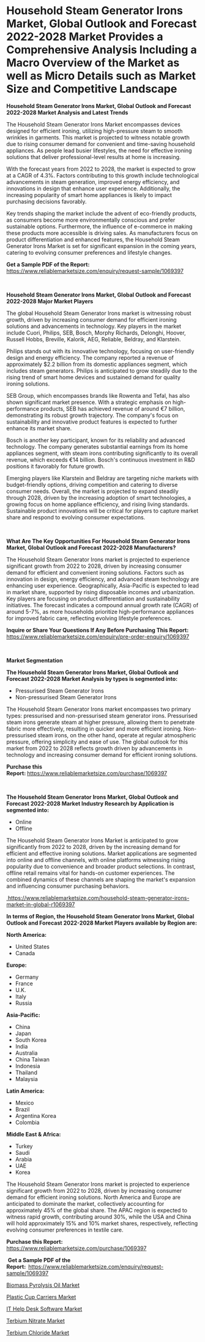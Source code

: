 <p><h1>Household Steam Generator Irons Market, Global Outlook and Forecast 2022-2028 Market Provides a Comprehensive Analysis Including a Macro Overview of the Market as well as Micro Details such as Market Size and Competitive Landscape</h1></p><p><strong>Household Steam Generator Irons Market, Global Outlook and Forecast 2022-2028 Market Analysis and Latest Trends</strong></p>
<p><p>The Household Steam Generator Irons Market encompasses devices designed for efficient ironing, utilizing high-pressure steam to smooth wrinkles in garments. This market is projected to witness notable growth due to rising consumer demand for convenient and time-saving household appliances. As people lead busier lifestyles, the need for effective ironing solutions that deliver professional-level results at home is increasing.</p><p>With the forecast years from 2022 to 2028, the market is expected to grow at a CAGR of 4.3%. Factors contributing to this growth include technological advancements in steam generation, improved energy efficiency, and innovations in design that enhance user experience. Additionally, the increasing popularity of smart home appliances is likely to impact purchasing decisions favorably.</p><p>Key trends shaping the market include the advent of eco-friendly products, as consumers become more environmentally conscious and prefer sustainable options. Furthermore, the influence of e-commerce in making these products more accessible is driving sales. As manufacturers focus on product differentiation and enhanced features, the Household Steam Generator Irons Market is set for significant expansion in the coming years, catering to evolving consumer preferences and lifestyle changes.</p></p>
<p><strong>Get a Sample PDF of the Report:&nbsp;</strong> <a href="https://www.reliablemarketsize.com/enquiry/request-sample/1069397">https://www.reliablemarketsize.com/enquiry/request-sample/1069397</a></p>
<p>&nbsp;</p>
<p><strong>Household Steam Generator Irons Market, Global Outlook and Forecast 2022-2028 Major Market Players</strong></p>
<p><p>The global Household Steam Generator Irons market is witnessing robust growth, driven by increasing consumer demand for efficient ironing solutions and advancements in technology. Key players in the market include Cuori, Philips, SEB, Bosch, Morphy Richards, Delonghi, Hoover, Russell Hobbs, Breville, Kalorik, AEG, Reliable, Beldray, and Klarstein.</p><p>Philips stands out with its innovative technology, focusing on user-friendly design and energy efficiency. The company reported a revenue of approximately $2.2 billion from its domestic appliances segment, which includes steam generators. Philips is anticipated to grow steadily due to the rising trend of smart home devices and sustained demand for quality ironing solutions.</p><p>SEB Group, which encompasses brands like Rowenta and Tefal, has also shown significant market presence. With a strategic emphasis on high-performance products, SEB has achieved revenue of around €7 billion, demonstrating its robust growth trajectory. The company's focus on sustainability and innovative product features is expected to further enhance its market share.</p><p>Bosch is another key participant, known for its reliability and advanced technology. The company generates substantial earnings from its home appliances segment, with steam irons contributing significantly to its overall revenue, which exceeds €14 billion. Bosch's continuous investment in R&D positions it favorably for future growth.</p><p>Emerging players like Klarstein and Beldray are targeting niche markets with budget-friendly options, driving competition and catering to diverse consumer needs. Overall, the market is projected to expand steadily through 2028, driven by the increasing adoption of smart technologies, a growing focus on home appliance efficiency, and rising living standards. Sustainable product innovations will be critical for players to capture market share and respond to evolving consumer expectations.</p></p>
<p>&nbsp;</p>
<p><strong>What Are The Key Opportunities For Household Steam Generator Irons Market, Global Outlook and Forecast 2022-2028 Manufacturers?</strong></p>
<p><p>The Household Steam Generator Irons market is projected to experience significant growth from 2022 to 2028, driven by increasing consumer demand for efficient and convenient ironing solutions. Factors such as innovation in design, energy efficiency, and advanced steam technology are enhancing user experience. Geographically, Asia-Pacific is expected to lead in market share, supported by rising disposable incomes and urbanization. Key players are focusing on product differentiation and sustainability initiatives. The forecast indicates a compound annual growth rate (CAGR) of around 5-7%, as more households prioritize high-performance appliances for improved fabric care, reflecting evolving lifestyle preferences.</p></p>
<p><strong>Inquire or Share Your Questions If Any Before Purchasing This Report:</strong> <a href="https://www.reliablemarketsize.com/enquiry/pre-order-enquiry/1069397">https://www.reliablemarketsize.com/enquiry/pre-order-enquiry/1069397</a></p>
<p>&nbsp;</p>
<p><strong>Market Segmentation</strong></p>
<p><strong>The Household Steam Generator Irons Market, Global Outlook and Forecast 2022-2028 Market Analysis by types is segmented into:</strong></p>
<p><ul><li>Pressurised Steam Generator Irons</li><li>Non-pressurised Steam Generator Irons</li></ul></p>
<p><p>The Household Steam Generator Irons market encompasses two primary types: pressurised and non-pressurised steam generator irons. Pressurised steam irons generate steam at higher pressure, allowing them to penetrate fabric more effectively, resulting in quicker and more efficient ironing. Non-pressurised steam irons, on the other hand, operate at regular atmospheric pressure, offering simplicity and ease of use. The global outlook for this market from 2022 to 2028 reflects growth driven by advancements in technology and increasing consumer demand for efficient ironing solutions.</p></p>
<p><strong>Purchase this Report:&nbsp;</strong><a href="https://www.reliablemarketsize.com/purchase/1069397">https://www.reliablemarketsize.com/purchase/1069397</a></p>
<p>&nbsp;</p>
<p><strong>The Household Steam Generator Irons Market, Global Outlook and Forecast 2022-2028 Market Industry Research by Application is segmented into:</strong></p>
<p><ul><li>Online</li><li>Offline</li></ul></p>
<p><p>The Household Steam Generator Irons Market is anticipated to grow significantly from 2022 to 2028, driven by the increasing demand for efficient and effective ironing solutions. Market applications are segmented into online and offline channels, with online platforms witnessing rising popularity due to convenience and broader product selections. In contrast, offline retail remains vital for hands-on customer experiences. The combined dynamics of these channels are shaping the market's expansion and influencing consumer purchasing behaviors.</p></p>
<p><a href="https://www.reliablemarketsize.com/household-steam-generator-irons-market-in-global-r1069397">&nbsp;https://www.reliablemarketsize.com/household-steam-generator-irons-market-in-global-r1069397</a></p>
<p><strong>In terms of Region, the Household Steam Generator Irons Market, Global Outlook and Forecast 2022-2028 Market Players available by Region are:</strong></p>
<p>
    <p> <strong> North America: </strong>
        <ul>
            <li>United States</li>
            <li>Canada</li>
        </ul>
        </p> 
    <p> <strong> Europe: </strong>
        <ul>
            <li>Germany</li>
            <li>France</li>
            <li>U.K.</li>
            <li>Italy</li>
            <li>Russia</li>
        </ul>
        </p> 
    <p> <strong> Asia-Pacific: </strong>
        <ul>
            <li>China</li>
            <li>Japan</li>
            <li>South Korea</li>
            <li>India</li>
            <li>Australia</li>
            <li>China Taiwan</li>
            <li>Indonesia</li>
            <li>Thailand</li>
            <li>Malaysia</li>
        </ul>
        </p> 
    <p> <strong> Latin America: </strong>
        <ul>
            <li>Mexico</li>
            <li>Brazil</li>
            <li>Argentina Korea</li>
            <li>Colombia</li>
        </ul>
        </p> 
    <p> <strong> Middle East & Africa: </strong>
        <ul>
            <li>Turkey</li>
            <li>Saudi</li>
            <li>Arabia</li>
            <li>UAE</li>
            <li>Korea</li>
        </ul>
    </p>
    </p>
<p><p>The Household Steam Generator Irons market is projected to experience significant growth from 2022 to 2028, driven by increasing consumer demand for efficient ironing solutions. North America and Europe are anticipated to dominate the market, collectively accounting for approximately 45% of the global share. The APAC region is expected to witness rapid growth, contributing around 30%, while the USA and China will hold approximately 15% and 10% market shares, respectively, reflecting evolving consumer preferences in textile care.</p></p>
<p><strong>Purchase this Report: </strong><a href="https://www.reliablemarketsize.com/purchase/1069397">https://www.reliablemarketsize.com/purchase/1069397</a></p>
<p>&nbsp;<strong>Get a Sample PDF of the Report:&nbsp;&nbsp;</strong><a href="https://www.reliablemarketsize.com/enquiry/request-sample/1069397">https://www.reliablemarketsize.com/enquiry/request-sample/1069397</a></p>
<p><strong></strong></p>
<p><p><a href="https://medium.com/@m.muhlisin.sin_83756/what-is-biomass-pyrolysis-oil-market-35304c110b4e">Biomass Pyrolysis Oil Market</a></p><p><a href="https://medium.com/@rania98r2024/the-plastic-cup-carriers-industry-analysis-report-offers-a-comprehensive-and-current-examination-d808d8ef8d4a">Plastic Cup Carriers Market</a></p><p><a href="https://www.linkedin.com/pulse/how-regions-adapting-help-desk-software-market-global-trends-overview-lsmzf?trackingId=FmAjFgH2StW86EABMsjx7w%3D%3D">IT Help Desk Software Market</a></p><p><a href="https://issuu.com/reportprime-2/docs/terbium-nitrate-market-size-2030.pp_9a9ce73131af40">Terbium Nitrate Market</a></p><p><a href="https://issuu.com/reportprime-2/docs/terbium-chloride-market-size-2030.p_4b525e86c533a1">Terbium Chloride Market</a></p></p>